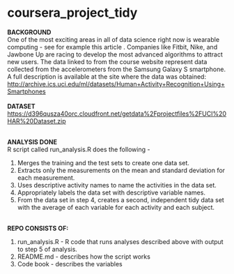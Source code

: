 coursera_project_tidy
=====================
<b>BACKGROUND</b><br>
One of the most exciting areas in all of data science right now is wearable computing - see for example this article . Companies like Fitbit, Nike, and Jawbone Up are racing to develop the most advanced algorithms to attract new users. The data linked to from the course website represent data collected from the accelerometers from the Samsung Galaxy S smartphone. A full description is available at the site where the data was obtained:<br>
http://archive.ics.uci.edu/ml/datasets/Human+Activity+Recognition+Using+Smartphones <br><br>
<b>DATASET</b><br>
https://d396qusza40orc.cloudfront.net/getdata%2Fprojectfiles%2FUCI%20HAR%20Dataset.zip<br><br>

<b>ANALYSIS DONE</b><br>
R script called run_analysis.R does the following - <br>
1) Merges the training and the test sets to create one data set.<br>
2) Extracts only the measurements on the mean and standard deviation for each measurement. <br>
3) Uses descriptive activity names to name the activities in the data set. <br>
4) Appropriately labels the data set with descriptive variable names. <br>
5) From the data set in step 4, creates a second, independent tidy data set with the average of each variable for each activity and each subject.<br><br>

<b>REPO CONSISTS OF:</b><br>
1) run_analysis.R - R code that runs analyses described above with output to step 5 of analysis.<br>
2) README.md - describes how the script works<br>
3) Code book - describes the variables<br>
